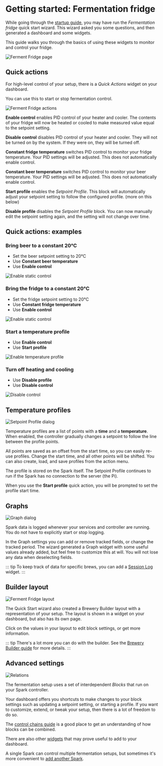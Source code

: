 # Getting started: Fermentation fridge

While going through the [startup guide](./startup.md), you may have run the *Fermentation fridge* quick start wizard. This wizard asked you some questions, and then generated a dashboard and some widgets.

This guide walks you through the basics of using these widgets to monitor and control your fridge.

![Ferment Fridge page](../images/fermentation-fridge-dashboard.png)

## Quick actions

For high-level control of your setup, there is a *Quick Actions* widget on your dashboard.

You can use this to start or stop fermentation control.

![Ferment Fridge actions](../images/fermentation-fridge-actions.png)

**Enable control** enables PID control of your heater and cooler.
The contents of your fridge will now be heated or cooled to make measured value equal to the setpoint setting.

**Disable control** disables PID control of your heater and cooler.
They will not be turned on by the system.
If they were on, they will be turned off.

**Constant fridge temperature** switches PID control to monitor your fridge temperature. Your PID settings will be adjusted.
This does not automatically enable control.

**Constant beer temperature** switches PID control to monitor your beer temperature. Your PID settings will be adjusted.
This does not automatically enable control.

**Start profile** enables the *Setpoint Profile*. This block will automatically adjust your setpoint setting to follow the configured profile. (more on this below)

**Disable profile** disables the *Setpoint Profile* block.
You can now manually edit the setpoint setting again, and the setting will not change over time.

## Quick actions: examples

### Bring beer to a constant 20°C

- Set the beer setpoint setting to 20°C
- Use **Constant beer temperature**
- Use **Enable control**

![Enable static control](../images/enable-static-control.gif)

### Bring the fridge to a constant 20°C

- Set the fridge setpoint setting to 20°C
- Use **Constant fridge temperature**
- Use **Enable control**

![Enable static control](../images/enable-static-control.gif)

### Start a temperature profile

- Use **Enable control**
- Use **Start profile**

![Enable temperature profile](../images/enable-profile-control.gif)

### Turn off heating and cooling

- Use **Disable profile**
- Use **Disable control**

![Disable control](../images/disable-control.gif)

## Temperature profiles

![Setpoint Profile dialog](../images/ferment-setpoint-profile.png)

Temperature profiles are a list of points with a **time** and a **temperature**.
When enabled, the controller gradually changes a setpoint to follow the line between the profile points.

All points are saved as an offset from the start time, so you can easily re-use profiles.
Change the start time, and all other points will be shifted.
You can also create, load, and save profiles from the action menu.

The profile is stored on the Spark itself. The Setpoint Profile continues to run if the Spark has no connection to the server (the Pi).

When you use the **Start profile** quick action, you will be prompted to set the profile start time.

## Graphs

![Graph dialog](../images/ferment-graph.png)

Spark data is logged whenever your services and controller are running.
You do not have to explicitly start or stop logging.

In the Graph settings you can add or remove tracked fields, or change the tracked period.
The wizard generated a Graph widget with some useful values already added,
but feel free to customize this at will.
You will not lose any data when deselecting fields.

::: tip
To keep track of data for specific brews, you can add a [Session Log](./all_widgets.html#session-log) widget.
:::

## Builder layout

![Ferment Fridge layout](../images/fermentation-fridge-layout.png)

The Quick Start wizard also created a Brewery Builder layout with a representation of your setup.
The layout is shown in a widget on your dashboard, but also has its own page.

Click on the values in your layout to edit block settings, or get more information.

::: tip
There's a lot more you can do with the builder.
See the [Brewery Builder guide](./builder_guide) for more details.
:::

## Advanced settings

![Relations](../images/ferment-relations.png)

The fermentation setup uses a set of interdependent *Blocks* that run on your Spark controller.

Your dashboard offers you shortcuts to make changes to your block settings such as updating a setpoint setting, or starting a profile.
If you want to customize, extend, or tweak your setup, then there is a lot of freedom to do so.

The [control chains guide](./control_chains) is a good place to get an understanding of how blocks can be combined.

There are also other [widgets](./all_widgets) that may prove useful to add to your dashboard.

A single Spark can control multiple fermentation setups, but sometimes it's more convenient to [add another Spark](./adding_spark).
